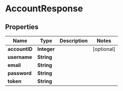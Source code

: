 

# AccountResponse


## Properties

| Name | Type | Description | Notes |
|------------ | ------------- | ------------- | -------------|
|**accountID** | **Integer** |  |  [optional] |
|**username** | **String** |  |  |
|**email** | **String** |  |  |
|**password** | **String** |  |  |
|**token** | **String** |  |  |



